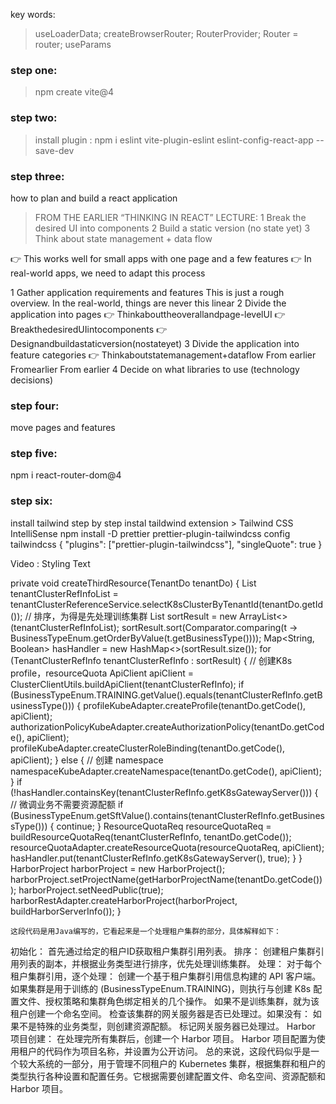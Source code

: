 key words:

> useLoaderData; createBrowserRouter; RouterProvider; Router = router; useParams

### step one:

> npm create vite@4

### step two:

> install plugin : npm i eslint vite-plugin-eslint eslint-config-react-app --save-dev

### step three:

how to plan and build a react application

> FROM THE EARLIER “THINKING IN REACT” LECTURE:
> 1 Break the desired UI into components
> 2 Build a static version (no state yet)
> 3 Think about state management + data flow

👉 This works well for small apps with one page and a few features
👉 In real-world apps, we need to adapt this process

1 Gather application requirements and features
This is just a rough overview. In the real-world, things are never this linear
2 Divide the application into pages
👉 Thinkabouttheoverallandpage-levelUI
👉 BreakthedesiredUIintocomponents
👉 Designandbuildastaticversion(nostateyet)
3 Divide the application into feature categories
👉 Thinkaboutstatemanagement+dataflow
From earlier Fromearlier
From earlier
4 Decide on what libraries to use (technology decisions)

### step four:

move pages and features

### step five:

npm i react-router-dom@4

### step six:

install tailwind step by step
instal taildwind extension > Tailwind CSS IntelliSense
npm install -D prettier prettier-plugin-tailwindcss
config tailwindcss
{
"plugins": ["prettier-plugin-tailwindcss"],
"singleQuote": true
}

Video : Styling Text

 private void createThirdResource(TenantDo tenantDo) {
        List<TenantClusterRefInfo> tenantClusterRefInfoList =
            tenantClusterReferenceService.selectK8sClusterByTenantId(tenantDo.getId());
        // 排序，为得是先处理训练集群
        List<TenantClusterRefInfo> sortResult = new ArrayList<>(tenantClusterRefInfoList);
        sortResult.sort(Comparator.comparing(t -> BusinessTypeEnum.getOrderByValue(t.getBusinessType())));
        Map<String, Boolean> hasHandler = new HashMap<>(sortResult.size());
        for (TenantClusterRefInfo tenantClusterRefInfo : sortResult) {
            // 创建K8s profile，resourceQuota
            ApiClient apiClient = ClusterClientUtils.buildApiClient(tenantClusterRefInfo);
            if (BusinessTypeEnum.TRAINING.getValue().equals(tenantClusterRefInfo.getBusinessType())) {
                profileKubeAdapter.createProfile(tenantDo.getCode(), apiClient);
                authorizationPolicyKubeAdapter.createAuthorizationPolicy(tenantDo.getCode(), apiClient);
                profileKubeAdapter.createClusterRoleBinding(tenantDo.getCode(), apiClient);
            } else {
                // 创建 namespace
                namespaceKubeAdapter.createNamespace(tenantDo.getCode(), apiClient);
            }
            if (!hasHandler.containsKey(tenantClusterRefInfo.getK8sGatewayServer())) {
                // 微调业务不需要资源配额
                if (BusinessTypeEnum.getSftValue().contains(tenantClusterRefInfo.getBusinessType())) {
                    continue;
                }
                ResourceQuotaReq resourceQuotaReq = buildResourceQuotaReq(tenantClusterRefInfo, tenantDo.getCode());
                resourceQuotaAdapter.createResourceQuota(resourceQuotaReq, apiClient);
                hasHandler.put(tenantClusterRefInfo.getK8sGatewayServer(), true);
            }
        }
        HarborProject harborProject = new HarborProject();
        harborProject.setProjectName(getHarborProjectName(tenantDo.getCode()));
        harborProject.setNeedPublic(true);
        harborRestAdapter.createHarborProject(harborProject, buildHarborServerInfo());
    }

    这段代码是用Java编写的，它看起来是一个处理租户集群的部分，具体解释如下：

初始化：
首先通过给定的租户ID获取租户集群引用列表。
排序：
创建租户集群引用列表的副本，并根据业务类型进行排序，优先处理训练集群。
处理：
对于每个租户集群引用，逐个处理：
创建一个基于租户集群引用信息构建的 API 客户端。
如果集群是用于训练的 (BusinessTypeEnum.TRAINING)，则执行与创建 K8s 配置文件、授权策略和集群角色绑定相关的几个操作。
如果不是训练集群，就为该租户创建一个命名空间。
检查该集群的网关服务器是否已处理过。如果没有：
如果不是特殊的业务类型，则创建资源配额。
标记网关服务器已处理过。
Harbor 项目创建：
在处理完所有集群后，创建一个 Harbor 项目。
Harbor 项目配置为使用租户的代码作为项目名称，并设置为公开访问。
总的来说，这段代码似乎是一个较大系统的一部分，用于管理不同租户的 Kubernetes 集群，根据集群和租户的类型执行各种设置和配置任务。它根据需要创建配置文件、命名空间、资源配额和 Harbor 项目。
